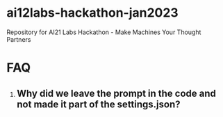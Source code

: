 # ai12labs-hackathon-jan2023
Repository for AI21 Labs Hackathon - Make Machines Your Thought Partners

# FAQ
1. Why did we leave the prompt in the code and not made it part of the settings.json?
    - 
